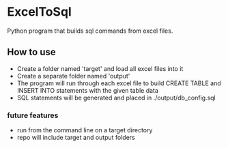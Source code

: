 # ExcelToSql
Python program that builds sql commands from excel files.

## How to use
- Create a folder named 'target' and load all excel files into it
- Create a separate folder named 'output'
- The program will run through each excel file to build CREATE TABLE and INSERT INTO statements with the given table data
- SQL statements will be generated and placed in ./output/db_config.sql

### future features
- run from the command line on a target directory
- repo will include target and output folders
